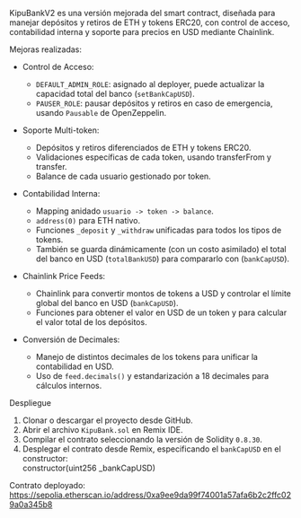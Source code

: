 KipuBankV2 es una versión mejorada del smart contract, diseñada para manejar depósitos y retiros de ETH y tokens ERC20, con control de acceso, contabilidad interna y soporte para precios en USD mediante Chainlink.  

Mejoras realizadas:

- Control de Acceso:
  - `DEFAULT_ADMIN_ROLE`: asignado al deployer, puede actualizar la capacidad total del banco (`setBankCapUSD`).  
  - `PAUSER_ROLE`: pausar depósitos y retiros en caso de emergencia, usando `Pausable` de OpenZeppelin.  

- Soporte Multi-token:  
  - Depósitos y retiros diferenciados de ETH y tokens ERC20.  
  - Validaciones específicas de cada token, usando transferFrom y transfer.  
  - Balance de cada usuario gestionado por token.  

- Contabilidad Interna:  
  - Mapping anidado `usuario -> token -> balance`.  
  - `address(0)` para ETH nativo.  
  - Funciones `_deposit` y `_withdraw` unificadas para todos los tipos de tokens.  
  - También se guarda dinámicamente (con un costo asimilado) el total del banco en USD (`totalBankUSD`) para compararlo con (`bankCapUSD`).

- Chainlink Price Feeds:
  - Chainlink para convertir montos de tokens a USD y controlar el límite global del banco en USD (`bankCapUSD`).  
  - Funciones para obtener el valor en USD de un token y para calcular el valor total de los depósitos.  

- Conversión de Decimales:
  - Manejo de distintos decimales de los tokens para unificar la contabilidad en USD.  
  - Uso de `feed.decimals()` y estandarización a 18 decimales para cálculos internos.

Despliegue

1. Clonar o descargar el proyecto desde GitHub.  
2. Abrir el archivo `KipuBank.sol` en Remix IDE.  
3. Compilar el contrato seleccionando la versión de Solidity `0.8.30`.  
4. Desplegar el contrato desde Remix, especificando el `bankCapUSD` en el constructor:  
    constructor(uint256 _bankCapUSD)

Contrato deployado:
  https://sepolia.etherscan.io/address/0xa9ee9da99f74001a57afa6b2c2ffc029a0a345b8
